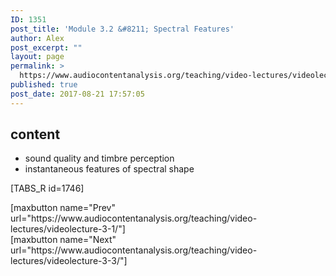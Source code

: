 ```yaml
---
ID: 1351
post_title: 'Module 3.2 &#8211; Spectral Features'
author: Alex
post_excerpt: ""
layout: page
permalink: >
  https://www.audiocontentanalysis.org/teaching/video-lectures/videolecture-3-2/
published: true
post_date: 2017-08-21 17:57:05
---
```

<h2>content</h2>
<ul>
 	<li>sound quality and timbre perception</li>
 	<li>instantaneous features of spectral shape</li>
</ul>
[TABS_R id=1746]
<p style="text-align: left;">[maxbutton name="Prev" url="https://www.audiocontentanalysis.org/teaching/video-lectures/videolecture-3-1/"]<span style="float: right;">[maxbutton name="Next" url="https://www.audiocontentanalysis.org/teaching/video-lectures/videolecture-3-3/"]</span></p>